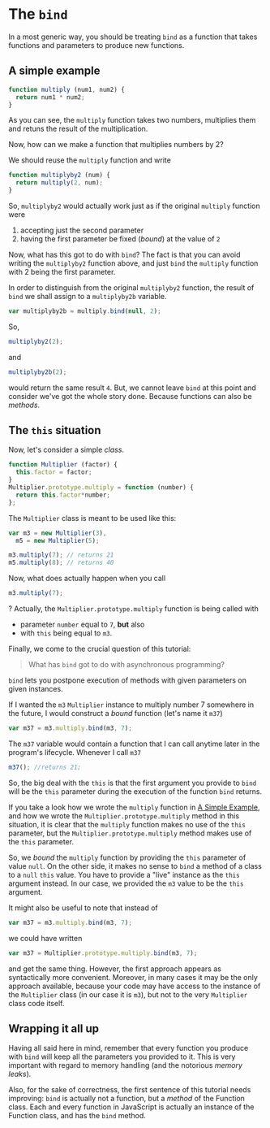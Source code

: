 # The `bind`

In a most generic way, you should be treating `bind` as a function that takes functions and parameters to produce new functions.

## A simple example

```javascript
function multiply (num1, num2) {
  return num1 * num2;
}
```

As you can see, the `multiply` function takes two numbers, multiplies them and retuns the result of the multiplication.

Now, how can we make a function that multiplies numbers by 2?

We should reuse the `multiply` function and write

```javascript
function multiplyby2 (num) {
  return multiply(2, num);
}
```

So, `multiplyby2` would actually work just as if the original `multiply` function were

1. accepting just the second parameter
2. having the first parameter be fixed (_bound_) at the value of `2`

Now, what has this got to do with `bind`?
The fact is that you can avoid writing the `multiplyby2` function above, and just `bind` the `multiply` function with 2 being the first parameter.

In order to distinguish from the original `multiplyby2` function, the result of `bind` we shall assign to a `multiplyby2b` variable.

```javascript
var multiplyby2b = multiply.bind(null, 2);
```

So,

```javascript
multiplyby2(2);
```

and

```javascript
multiplyby2b(2);
```

would return the same result `4`.
But, we cannot leave `bind` at this point and consider we've got the whole story done.
Because functions can also be _methods_.

## The `this` situation

Now, let's consider a simple _class_.

```javascript
function Multiplier (factor) {
  this.factor = factor;
}
Multiplier.prototype.multiply = function (number) {
  return this.factor*number;
};
```

The `Multiplier` class is meant to be used like this:

```javascript
var m3 = new Multiplier(3),
  m5 = new Multiplier(5);

m3.multiply(7); // returns 21
m5.multiply(8); // returns 40
```

Now, what does actually happen when you call

```javascript
m3.multiply(7);
```

? Actually, the `Multiplier.prototype.multiply` function is being called with 

- parameter `number` equal to `7`, __but__ also 
- with `this` being equal to `m3`.

Finally, we come to the crucial question of this tutorial:

> What has `bind` got to do with asynchronous programming?

`bind` lets you postpone execution of methods with given parameters on given instances.

If I wanted the `m3` `Multiplier` instance to multiply number 7 somewhere in the future, I would construct a _bound_ function (let's name it `m37`)

```javascript
var m37 = m3.multiply.bind(m3, 7);
```

The `m37` variable would contain a function that I can call anytime later in the program's lifecycle.
Whenever I call `m37`

```javascript
m37(); //returns 21;
```

So, the big deal with the `this` is that the first argument you provide to `bind` will be the `this` parameter during the execution of the function `bind` returns.

If you take a look how we wrote the `multiply` function in [A Simple Example](a_simple_example), and how we wrote the `Multiplier.prototype.multiply` method in this situation, it is clear that the `multiply` function makes no use of the `this` parameter, but the `Multiplier.prototype.multiply` method makes use of the `this` parameter.

So, we _bound_ the `multiply` function by providing the `this` parameter of value `null`.
On the other side, it makes no sense to `bind` a method of a class to a `null` `this` value. You have to provide a "live" instance as the `this` argument instead. In our case, we provided the `m3` value to be the `this` argument.

It might also be useful to note that instead of

```javascript
var m37 = m3.multiply.bind(m3, 7);
```

we could have written

```javascript
var m37 = Multiplier.prototype.multiply.bind(m3, 7);
```

and get the same thing.
However, the first approach appears as syntactically more convenient.
Moreover, in many cases it may be the only approach available, because your code may have access to the instance of the `Multiplier` class (in our case it is `m3`), but not to the very `Multiplier` class code itself.

## Wrapping it all up
Having all said here in mind, remember that every function you produce with `bind` will keep all the parameters you provided to it. This is very important with regard to memory handling (and the notorious _memory leaks_).

Also, for the sake of correctness, the first sentence of this tutorial needs improving: `bind` is actually not a function, but a _method_ of the Function class.
Each and every function in JavaScript is actually an instance of the Function class, and has the `bind` method.
